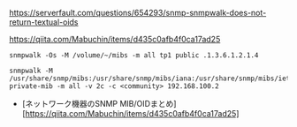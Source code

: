 
https://serverfault.com/questions/654293/snmp-snmpwalk-does-not-return-textual-oids

https://qiita.com/Mabuchin/items/d435c0afb4f0ca17ad25
```
snmpwalk -Os -M /volume/~/mibs -m all tp1 public .1.3.6.1.2.1.4
```

```
snmpwalk -M /usr/share/snmp/mibs:/usr/share/snmp/mibs/iana:/usr/share/snmp/mibs/ietf:./yamaha-private-mib -m all -v 2c -c <community> 192.168.100.2
```

- [ネットワーク機器のSNMP MIB/OIDまとめ][https://qiita.com/Mabuchin/items/d435c0afb4f0ca17ad25]
<!--stackedit_data:
eyJoaXN0b3J5IjpbMTE5MDE5OTE3NSw0MDIyOTU0NzcsMTk2Nz
I5NDkxMF19
-->